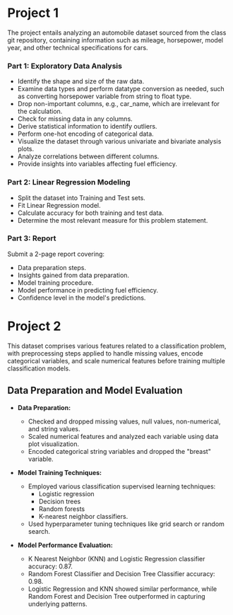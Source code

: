 # Project 1 

The project entails analyzing an automobile dataset sourced from the class git repository, containing information such as mileage, horsepower, model year, and other technical specifications for cars.

### Part 1: Exploratory Data Analysis
- Identify the shape and size of the raw data.
- Examine data types and perform datatype conversion as needed, such as converting horsepower variable from string to float type.
- Drop non-important columns, e.g., car_name, which are irrelevant for the calculation.
- Check for missing data in any columns.
- Derive statistical information to identify outliers.
- Perform one-hot encoding of categorical data.
- Visualize the dataset through various univariate and bivariate analysis plots.
- Analyze correlations between different columns.
- Provide insights into variables affecting fuel efficiency.

### Part 2: Linear Regression Modeling
- Split the dataset into Training and Test sets.
- Fit Linear Regression model.
- Calculate accuracy for both training and test data.
- Determine the most relevant measure for this problem statement.

### Part 3: Report
Submit a 2-page report covering:
- Data preparation steps.
- Insights gained from data preparation.
- Model training procedure.
- Model performance in predicting fuel efficiency.
- Confidence level in the model's predictions.


#####
# Project 2
This dataset comprises various features related to a classification problem, with preprocessing steps applied to handle missing values, encode categorical variables, and scale numerical features before training multiple classification models.
## Data Preparation and Model Evaluation

- **Data Preparation:**
  - Checked and dropped missing values, null values, non-numerical, and string values.
  - Scaled numerical features and analyzed each variable using data plot visualization.
  - Encoded categorical string variables and dropped the "breast" variable.

- **Model Training Techniques:**
  - Employed various classification supervised learning techniques:
    - Logistic regression
    - Decision trees
    - Random forests
    - K-nearest neighbor classifiers.
  - Used hyperparameter tuning techniques like grid search or random search.

- **Model Performance Evaluation:**
  - K Nearest Neighbor (KNN) and Logistic Regression classifier accuracy: 0.87.
  - Random Forest Classifier and Decision Tree Classifier accuracy: 0.98.
  - Logistic Regression and KNN showed similar performance, while Random Forest and Decision Tree outperformed in capturing underlying patterns.

